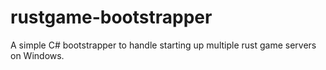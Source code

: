 # rustgame-bootstrapper
A simple C# bootstrapper to handle starting up multiple rust game servers on Windows.
